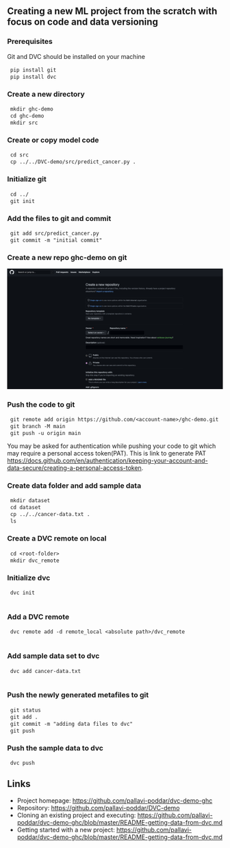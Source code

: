 


<!-- Starting a new project -->
## Creating a new ML project from the scratch with focus on code and data versioning


### Prerequisites
Git and DVC should be installed on your machine

```
 pip install git
 pip install dvc
```
### Create a new directory
```
 mkdir ghc-demo
 cd ghc-demo
 mkdir src
```

### Create or copy model code
```
 cd src
 cp ../../DVC-demo/src/predict_cancer.py .
```
### Initialize git 
```
 cd ../
 git init
```

### Add the files to git and commit 
```
 git add src/predict_cancer.py
 git commit -m "initial commit"
```
### Create a new repo ghc-demo on git
![repo](https://github.com/pallavi-poddar/dvc-demo-ghc/blob/master/images/Screenshot%202022-09-22%20at%203.57.30%20PM.png)
### Push the code to git
```
 git remote add origin https://github.com/<account-name>/ghc-demo.git
 git branch -M main
 git push -u origin main 
```
You may be asked for authentication while pushing your code to git which may require a personal access token(PAT). This is link to generate PAT
https://docs.github.com/en/authentication/keeping-your-account-and-data-secure/creating-a-personal-access-token.
### Create data folder and add sample data
```
 mkdir dataset
 cd dataset
 cp ../../cancer-data.txt .
 ls
```

###  Create a DVC remote on local
```
 cd <root-folder>
 mkdir dvc_remote
```
### Initialize dvc
```
 dvc init
 
```

### Add a DVC remote
```
 dvc remote add -d remote_local <absolute path>/dvc_remote
 
```
### Add sample data set to dvc
```
 dvc add cancer-data.txt
 
```

### Push the newly generated metafiles to git
```
 git status
 git add .
 git commit -m "adding data files to dvc"
 git push
```


### Push the sample data to dvc
```
 dvc push
```

## Links

- Project homepage: https://github.com/pallavi-poddar/dvc-demo-ghc
- Repository: https://github.com/pallavi-poddar/DVC-demo
- Cloning an existing project and executing: https://github.com/pallavi-poddar/dvc-demo-ghc/blob/master/README-getting-data-from-dvc.md
- Getting started with a new project: https://github.com/pallavi-poddar/dvc-demo-ghc/blob/master/README-getting-data-from-dvc.md





